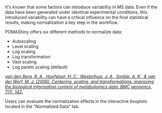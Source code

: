 
It's known that some factors can introduce variability in MS data. Even if the data have been generated under identical experimental conditions, this introduced variability can have a critical influence on the final statistical results, making normalization a key step in the workflow.

POMAShiny offers six different methods to normalize data:

  - Autoscaling 
  - Level scaling
  - Log scaling
  - Log transformation
  - Vast scaling
  - Log pareto scaling (default)

<a href="https://bmcgenomics.biomedcentral.com/articles/10.1186/1471-2164-7-142"><i>van den Berg, R. A., Hoefsloot, H. C., Westerhuis, J. A., Smilde, A. K., & van der Werf, M. J. (2006). Centering, scaling, and transformations: improving the biological information content of metabolomics data. BMC genomics, 7(1), 142.</i></a>    

Users can evaluate the normalization effects in the interactive boxplots located in the "Normalized Data" tab.   

